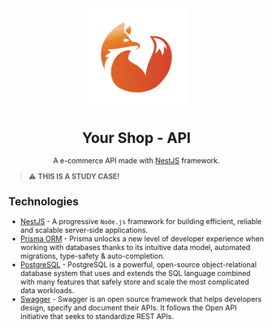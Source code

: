 <p align="center">
  <img src="./e-commerce.svg" width="200" alt="Nest Logo" /></a>
</p>
<h1 align="center">Your Shop - API</h1>

  <p align="center">A e-commerce API made with <a href="https://nestjs.com/" target="_blank">NestJS</a> framework.</p>

> :warning: **THIS IS A STUDY CASE!**

## Technologies

- [NestJS](https://nestjs.com/) - A progressive `Node.js` framework for building efficient, reliable and scalable server-side applications.
- [Prisma ORM](https://www.prisma.io/) - Prisma unlocks a new level of developer experience when working with databases thanks to its intuitive data model, automated migrations, type-safety & auto-completion.
- [PostgreSQL](https://www.postgresql.org/) - PostgreSQL is a powerful, open-source object-relational database system that uses and extends the SQL language combined with many features that safely store and scale the most complicated data workloads.
- [Swagger](https://swagger.io/) - Swagger is an open source framework that helps developers design, specify and document their APIs. It follows the Open API initiative that seeks to standardize REST APIs.
